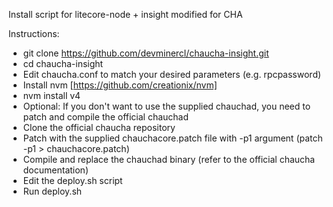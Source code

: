 Install script for litecore-node + insight modified for CHA

Instructions:

* git clone https://github.com/devminercl/chaucha-insight.git
* cd chaucha-insight
* Edit chaucha.conf to match your desired parameters (e.g. rpcpassword)
* Install nvm [https://github.com/creationix/nvm]
* nvm install v4
* Optional: If you don't want to use the supplied chauchad, you need to patch and compile the official chauchad
* Clone the official chaucha repository
* Patch with the supplied chauchacore.patch file with -p1 argument (patch -p1 > chauchacore.patch)
* Compile and replace the chauchad binary (refer to the official chaucha documentation)
* Edit the deploy.sh script
* Run deploy.sh 

